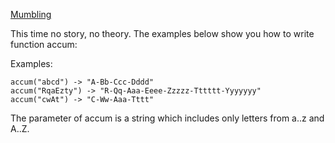 [Mumbling][1]

This time no story, no theory. The examples below show you how to write function accum:

Examples:

```
accum("abcd") -> "A-Bb-Ccc-Dddd"
accum("RqaEzty") -> "R-Qq-Aaa-Eeee-Zzzzz-Tttttt-Yyyyyyy"
accum("cwAt") -> "C-Ww-Aaa-Tttt"
```

The parameter of accum is a string which includes only letters from a..z and A..Z.



[1]: https://www.codewars.com/kata/mumbling/train/go